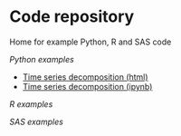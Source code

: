 # Code repository
Home for example Python, R and SAS code 

_Python examples_
- [Time series decomposition (html)](/index/M3TimeSeriesDecomposition.html)
- [Time series decomposition (ipynb)](/index/M3TimeSeriesDecomposition.ipynb)

_R examples_

_SAS examples_

